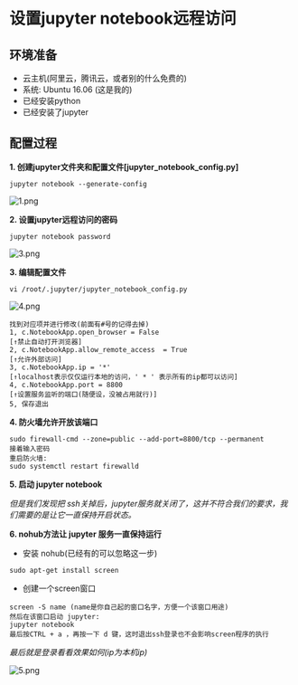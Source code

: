 # 设置jupyter notebook远程访问

## 环境准备

- 云主机(阿里云，腾讯云，或者别的什么免费的)
- 系统: Ubuntu 16.06 (这是我的)
- 已经安装python 
- 已经安装了jupyter

## 配置过程

 **1. 创建jupyter文件夹和配置文件[jupyter_notebook_config.py]** 

```
jupyter notebook --generate-config
```

![1.png](https://i.loli.net/2019/08/16/sB9doSOTRvAiWkZ.png)

 **2. 设置jupyter远程访问的密码** 

```
jupyter notebook password
```

![3.png](https://i.loli.net/2019/08/16/aCqmvFDSjr7cfwY.png)

 **3. 编辑配置文件** 

```
vi /root/.jupyter/jupyter_notebook_config.py
```

![4.png](https://i.loli.net/2019/08/16/rgdpBfZaDyTqHiJ.png)

```
找到对应项并进行修改(前面有#号的记得去掉)
1, c.NotebookApp.open_browser = False
[↑禁止自动打开浏览器]
2, c.NotebookApp.allow_remote_access  = True
[↑允许外部访问]
3, c.NotebookApp.ip = '*'
[↑localhost表示仅仅运行本地的访问，' * ' 表示所有的ip都可以访问]
4, c.NotebookApp.port = 8800
[↑设置服务监听的端口(随便设，没被占用就行)]
5, 保存退出
```

 **4. 防火墙允许开放该端口** 

```
sudo firewall-cmd --zone=public --add-port=8800/tcp --permanent
接着输入密码
重启防火墙:
sudo systemctl restart firewalld
```

 **5. 启动 jupyter notebook** 

 *但是我们发现把 ssh关掉后，jupyter服务就关闭了，这并不符合我们的要求，我们需要的是让它一直保持开启状态。*

 **6. nohub方法让 jupyter 服务一直保持运行** 

- 安装 nohub(已经有的可以忽略这一步)

```
sudo apt-get install screen
```

- 创建一个screen窗口

```
screen -S name (name是你自己起的窗口名字，方便一个该窗口用途)
然后在该窗口启动 jupyter:
jupyter notebook
最后按CTRL + a ，再按一下 d 键，这时退出ssh登录也不会影响screen程序的执行
```

*最后就是登录看看效果如何(ip为本机ip)*

![5.png](https://i.loli.net/2019/08/16/Rm1kdqhEsJaHBZr.png)
